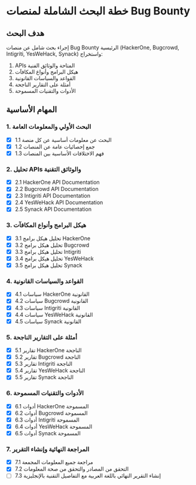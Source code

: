 # خطة البحث الشاملة لمنصات Bug Bounty

## هدف البحث
إجراء بحث شامل عن منصات Bug Bounty الرئيسية (HackerOne, Bugcrowd, Intigriti, YesWeHack, Synack) واستخراج:
1. APIs المتاحة والوثائق الفنية
2. هيكل البرامج وأنواع المكافآت
3. القواعد والسياسات القانونية
4. أمثلة على التقارير الناجحة
5. الأدوات والتقنيات المسموحة

## المهام الأساسية

### 1. البحث الأولي والمعلومات العامة
- [x] 1.1 البحث عن معلومات أساسية عن كل منصة
- [x] 1.2 جمع إحصائيات عامة عن المنصات
- [x] 1.3 فهم الاختلافات الأساسية بين المنصات

### 2. تحليل APIs والوثائق التقنية
- [x] 2.1 HackerOne API Documentation
- [x] 2.2 Bugcrowd API Documentation
- [x] 2.3 Intigriti API Documentation
- [x] 2.4 YesWeHack API Documentation
- [x] 2.5 Synack API Documentation

### 3. هيكل البرامج وأنواع المكافآت
- [x] 3.1 تحليل هيكل برامج HackerOne
- [x] 3.2 تحليل هيكل برامج Bugcrowd
- [x] 3.3 تحليل هيكل برامج Intigriti
- [x] 3.4 تحليل هيكل برامج YesWeHack
- [x] 3.5 تحليل هيكل برامج Synack

### 4. القواعد والسياسات القانونية
- [x] 4.1 سياسات HackerOne القانونية
- [x] 4.2 سياسات Bugcrowd القانونية
- [x] 4.3 سياسات Intigriti القانونية
- [x] 4.4 سياسات YesWeHack القانونية
- [x] 4.5 سياسات Synack القانونية

### 5. أمثلة على التقارير الناجحة
- [x] 5.1 تقارير HackerOne الناجحة
- [x] 5.2 تقارير Bugcrowd الناجحة
- [x] 5.3 تقارير Intigriti الناجحة
- [x] 5.4 تقارير YesWeHack الناجحة
- [x] 5.5 تقارير Synack الناجحة

### 6. الأدوات والتقنيات المسموحة
- [x] 6.1 أدوات HackerOne المسموحة
- [x] 6.2 أدوات Bugcrowd المسموحة
- [x] 6.3 أدوات Intigriti المسموحة
- [x] 6.4 أدوات YesWeHack المسموحة
- [x] 6.5 أدوات Synack المسموحة

### 7. المراجعة النهائية وإنشاء التقرير
- [x] 7.1 مراجعة جميع المعلومات المجمعة
- [x] 7.2 التحقق من المصادر والتحقق من صحة المعلومات
- [ ] 7.3 إنشاء التقرير النهائي باللغة العربية مع التفاصيل التقنية بالإنجليزية